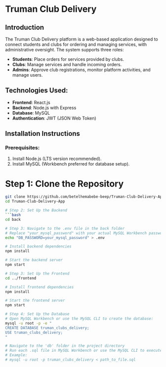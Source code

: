 # Truman Club Delivery 

## Introduction
The Truman Club Delivery platform is a web-based application designed to connect students and clubs for ordering and managing services, with administrative oversight. The system supports three roles:

- **Students**: Place orders for services provided by clubs.
- **Clubs**: Manage services and handle incoming orders.
- **Admins**: Approve club registrations, monitor platform activities, and manage users.

## Technologies Used:
- **Frontend**: React.js
- **Backend**: Node.js with Express
- **Database**: MySQL
- **Authentication**: JWT (JSON Web Token)

## Installation Instructions

### Prerequisites:
1. Install Node.js (LTS version recommended).
2. Install MySQL (Workbench preferred for database setup).

# Step 1: Clone the Repository
```bash
git clone https://github.com/betelhemabebe-beep/Truman-Club-Delivery-App.git
cd Truman-Club-Delivery-App

# Step 2: Set Up the Backend
```bash
cd back

# Step 3: Navigate to the .env file in the back folder
# Replace "your_mysql_password" with your actual MySQL Workbench password
echo "DB_PASSWORD=your_mysql_password" > .env

# Install backend dependencies
npm install

# Start the backend server
npm start

# Step 3: Set Up the Frontend
cd ../frontend

# Install frontend dependencies
npm install

# Start the frontend server
npm start

# Step 4: Set Up the Database
# Open MySQL Workbench or use the MySQL CLI to create the database:
mysql -u root -p -e "
CREATE DATABASE truman_clubs_delivery;
USE truman_clubs_delivery;
"

# Navigate to the 'db' folder in the project directory
# Run each .sql file in MySQL Workbench or use the MySQL CLI to execute:
# Example:
# mysql -u root -p truman_clubs_delivery < path_to_file.sql




